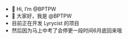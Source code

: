 - 👋 Hi, I’m @BPTPW
- 👋 大家好，我是 @BPTPW
- 目前正在开发 Lyrycist 的项目
- 然后因为马上中考了会停更一段时间6月底回来哦

<!---
BPTPW/BPTPW is a ✨ special ✨ repository because its `README.md` (this file) appears on your GitHub profile.
You can click the Preview link to take a look at your changes.
--->
